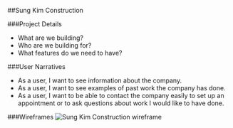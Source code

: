 ##Sung Kim Construction


###Project Details
- What are we building?
- Who are we building for?
- What features do we need to have?

###User Narratives
- As a user, I want to see information about the company.
- As a user, I want to see examples of past work the company has done. 
- As a user, I want to be able to contact the company easily to set up an appointment or to ask questions about work I would like to have done. 

###Wireframes
![Sung Kim Construction wireframe](http://i.imgur.com/acbv1GC.png)

###